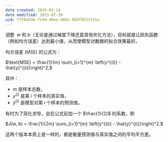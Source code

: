 ```yaml
---
date created: 2025-02-14
date modified: 2025-07-10
uid: f758d596-7c9d-46ea-9682-9b5f05237e5a
---
```


调整  $w$ 和 $b$（无论是通过梯度下降还是其他优化方法），目标就是让损失函数（例如均方误差）达到最小值，从而使模型对数据的拟合效果最好。

均方误差 (MSE) 的公式为：

$\text{MSE} = \frac{1}{m} \sum_{i=1}^{m} \left(y^{(i)} - \hat{y}^{(i)}\right)^2,$

其中：

- $m$ 是样本总数，
- $y^{(i)}$ 是第 $i$ 个样本的真实值，
- $\hat{y}^{(i)}$ 是模型对第 $i$ 个样本的预测值。

有时为了简化求导，会在公式前加一个 $\frac{1}{2}$ 的系数，即

$J(w, b) = \frac{1}{2m} \sum_{i=1}^{m} \left(y^{(i)} - \hat{y}^{(i)}\right)^2.$

这两个版本本质上是一样的，都是衡量预测值与真实值之间的平均平方差。
